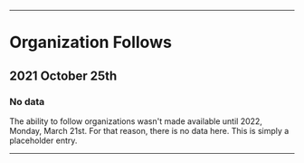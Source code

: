 
***

# Organization Follows

## 2021 October 25th

### No data

The ability to follow organizations wasn't made available until 2022, Monday, March 21st. For that reason, there is no data here. This is simply a placeholder entry.

***
